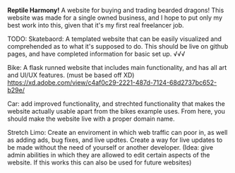 **Reptile Harmony!**
A website for buying and trading bearded dragons!
This website was made for a single owned business, and I hope to put only my best work into 
this, given that it's my first real freelancer job. 

TODO:
Skatebaord: A templated website that can be easily visualized and comprehended 
as to what it's supposed to do. This should be live on github pages, and have completed 
information for basic set up. √√√

Bike: A flask runned website that includes main functionality, and has all art 
and UI/UX features. (must be based off XD) 
https://xd.adobe.com/view/c4af0c29-2221-487d-7124-68d2737bc652-b29e/

Car: add improved functionality, and strechted functionality that makes the 
website actually 
usable apart from the bikes example uses. From here, you should make the 
website live with a proper 
domain name.

Stretch Limo: Create an enviroment in which web traffic can poor in, as well 
as adding ads, bug 
fixes, and live updtes. Create a way for live updates to be made without the 
need of yourself or 
another developer. (Idea: give admin abilities in which they are allowed to 
edit certain aspects of 
the website. If this works this can also be used for future websites)

